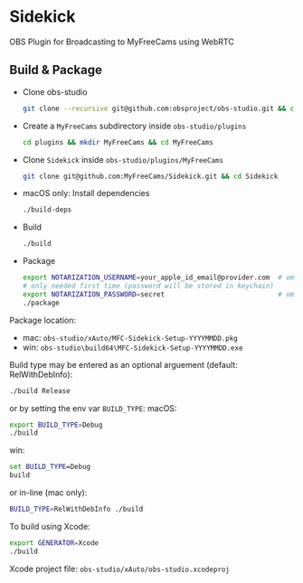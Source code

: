 # Sidekick

OBS Plugin for Broadcasting to MyFreeCams using WebRTC

## Build & Package

* Clone obs-studio
  ```bash
  git clone --recursive git@github.com:obsproject/obs-studio.git && cd obs-studio
  ```

* Create a `MyFreeCams` subdirectory inside `obs-studio/plugins`
  ```bash
  cd plugins && mkdir MyFreeCams && cd MyFreeCams
  ```

* Clone `Sidekick` inside `obs-studio/plugins/MyFreeCams`
  ```bash
  git clone git@github.com:MyFreeCams/Sidekick.git && cd Sidekick
  ```

* macOS only: Install dependencies
  ```bash
  ./build-deps
  ```

* Build
  ```bash
  ./build
  ```

* Package
  ```bash
  export NOTARIZATION_USERNAME=your_apple_id_email@provider.com  # omit to skip notarization
  # only needed first time (password will be stored in keychain)
  export NOTARIZATION_PASSWORD=secret                            # omit to skip notarization
  ./package
  ```

Package location:
* mac: `obs-studio/xAuto/MFC-Sidekick-Setup-YYYYMMDD.pkg`
* win: `obs-studio\build64\MFC-Sidekick-Setup-YYYYMMDD.exe`

Build type may be entered as an optional arguement (default: RelWithDebInfo):
```bash
./build Release
```
or by setting the env var `BUILD_TYPE`:
macOS:
```bash
export BUILD_TYPE=Debug
./build
```
win:
```bat
set BUILD_TYPE=Debug
build
```
or in-line (mac only):
```bash
BUILD_TYPE=RelWithDebInfo ./build
```

To build using Xcode:
```bash
export GENERATOR=Xcode
./build
```

Xcode project file: `obs-studio/xAuto/obs-studio.xcodeproj`

